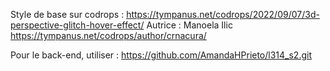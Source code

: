 Style de base sur codrops : 
https://tympanus.net/codrops/2022/09/07/3d-perspective-glitch-hover-effect/
Autrice : Manoela Ilic
https://tympanus.net/codrops/author/crnacura/

Pour le back-end, utiliser :
https://github.com/AmandaHPrieto/l314_s2.git